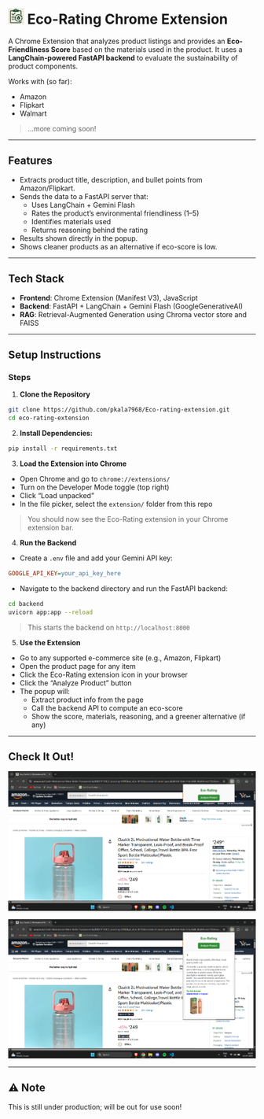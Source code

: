 # <img src="extension/icon.png" alt="logo" width="32" height="32"> Eco-Rating Chrome Extension

A Chrome Extension that analyzes product listings and provides an **Eco-Friendliness Score** based on the materials used in the product. It uses a **LangChain-powered FastAPI backend** to evaluate the sustainability of product components.

Works with (so far):
- Amazon
- Flipkart
- Walmart
> ...more coming soon!
---

## Features

- Extracts product title, description, and bullet points from Amazon/Flipkart.
- Sends the data to a FastAPI server that:
  - Uses LangChain + Gemini Flash
  - Rates the product’s environmental friendliness (1–5)
  - Identifies materials used
  - Returns reasoning behind the rating
- Results shown directly in the popup.
- Shows cleaner products as an alternative if eco-score is low.

---

## Tech Stack

- **Frontend**: Chrome Extension (Manifest V3), JavaScript
- **Backend**: FastAPI + LangChain + Gemini Flash (GoogleGenerativeAI)
- **RAG**: Retrieval-Augmented Generation using Chroma vector store and FAISS

---

## Setup Instructions

### Steps

1. **Clone the Repository**
```bash
git clone https://github.com/pkala7968/Eco-rating-extension.git
cd eco-rating-extension
```
2. **Install Dependencies:**
```bash
pip install -r requirements.txt
```
3. **Load the Extension into Chrome**
- Open Chrome and go to `chrome://extensions/`
- Turn on the Developer Mode toggle (top right)
- Click “Load unpacked”
- In the file picker, select the `extension/` folder from this repo
>You should now see the Eco-Rating extension in your Chrome extension bar.
4. **Run the Backend**
- Create a `.env` file and add your Gemini API key:
```ini
GOOGLE_API_KEY=your_api_key_here
```
- Navigate to the backend directory and run the FastAPI backend:
```bash
cd backend
uvicorn app:app --reload
```
>This starts the backend on `http://localhost:8000`
5. **Use the Extension**
- Go to any supported e-commerce site (e.g., Amazon, Flipkart)
- Open the product page for any item
- Click the Eco-Rating extension icon in your browser
- Click the “Analyze Product” button
- The popup will:
  - Extract product info from the page
  - Call the backend API to compute an eco-score
  - Show the score, materials, reasoning, and a greener alternative (if any)

---

## Check It Out!

![initial](imgs/initial.png)

![analysis](imgs/analysis.png)

---
## ⚠️ Note

This is still under production; will be out for use soon!